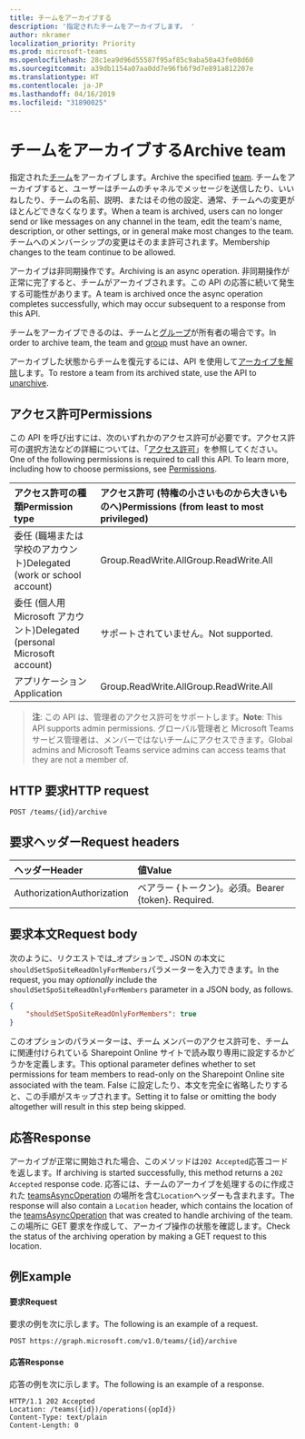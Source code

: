 ```yaml
---
title: チームをアーカイブする
description: '指定されたチームをアーカイブします。 '
author: nkramer
localization_priority: Priority
ms.prod: microsoft-teams
ms.openlocfilehash: 28c1ea9d96d55587f95af85c9aba50a43fe08d60
ms.sourcegitcommit: a39db1154a07aa0dd7e96fb6f9d7e891a812207e
ms.translationtype: HT
ms.contentlocale: ja-JP
ms.lasthandoff: 04/16/2019
ms.locfileid: "31890025"
---
```

# <a name="archive-team"></a><span data-ttu-id="bc17e-103">チームをアーカイブする</span><span class="sxs-lookup"><span data-stu-id="bc17e-103">Archive team</span></span>



<span data-ttu-id="bc17e-104">指定された[チーム](../resources/team.md)をアーカイブします。</span><span class="sxs-lookup"><span data-stu-id="bc17e-104">Archive the specified [team](../resources/team.md).</span></span> <span data-ttu-id="bc17e-105">チームをアーカイブすると、ユーザーはチームのチャネルでメッセージを送信したり、いいねしたり、チームの名前、説明、またはその他の設定、通常、チームへの変更がほとんどできなくなります。</span><span class="sxs-lookup"><span data-stu-id="bc17e-105">When a team is archived, users can no longer send or like messages on any channel in the team, edit the team's name, description, or other settings, or in general make most changes to the team.</span></span>
<span data-ttu-id="bc17e-106">チームへのメンバーシップの変更はそのまま許可されます。</span><span class="sxs-lookup"><span data-stu-id="bc17e-106">Membership changes to the team continue to be allowed.</span></span>

<span data-ttu-id="bc17e-107">アーカイブは非同期操作です。</span><span class="sxs-lookup"><span data-stu-id="bc17e-107">Archiving is an async operation.</span></span> <span data-ttu-id="bc17e-108">非同期操作が正常に完了すると、チームがアーカイブされます。この API の応答に続いて発生する可能性があります。</span><span class="sxs-lookup"><span data-stu-id="bc17e-108">A team is archived once the async operation completes successfully, which may occur subsequent to a response from this API.</span></span>

<span data-ttu-id="bc17e-109">チームをアーカイブできるのは、チームと[グループ](../resources/group.md)が所有者の場合です。</span><span class="sxs-lookup"><span data-stu-id="bc17e-109">In order to archive team, the team and [group](../resources/group.md) must have an owner.</span></span>

<span data-ttu-id="bc17e-110">アーカイブした状態からチームを復元するには、API を使用して[アーカイブを解除](team-unarchive.md)します。</span><span class="sxs-lookup"><span data-stu-id="bc17e-110">To restore a team from its archived state, use the API to [unarchive](team-unarchive.md).</span></span>

## <a name="permissions"></a><span data-ttu-id="bc17e-111">アクセス許可</span><span class="sxs-lookup"><span data-stu-id="bc17e-111">Permissions</span></span>
<span data-ttu-id="bc17e-p103">この API を呼び出すには、次のいずれかのアクセス許可が必要です。アクセス許可の選択方法などの詳細については、「[アクセス許可](/graph/permissions-reference)」を参照してください。</span><span class="sxs-lookup"><span data-stu-id="bc17e-p103">One of the following permissions is required to call this API. To learn more, including how to choose permissions, see [Permissions](/graph/permissions-reference).</span></span>

|<span data-ttu-id="bc17e-114">アクセス許可の種類</span><span class="sxs-lookup"><span data-stu-id="bc17e-114">Permission type</span></span>      | <span data-ttu-id="bc17e-115">アクセス許可 (特権の小さいものから大きいものへ)</span><span class="sxs-lookup"><span data-stu-id="bc17e-115">Permissions (from least to most privileged)</span></span>              |
|:--------------------|:---------------------------------------------------------|
|<span data-ttu-id="bc17e-116">委任 (職場または学校のアカウント)</span><span class="sxs-lookup"><span data-stu-id="bc17e-116">Delegated (work or school account)</span></span> | <span data-ttu-id="bc17e-117">Group.ReadWrite.All</span><span class="sxs-lookup"><span data-stu-id="bc17e-117">Group.ReadWrite.All</span></span>    |
|<span data-ttu-id="bc17e-118">委任 (個人用 Microsoft アカウント)</span><span class="sxs-lookup"><span data-stu-id="bc17e-118">Delegated (personal Microsoft account)</span></span> | <span data-ttu-id="bc17e-119">サポートされていません。</span><span class="sxs-lookup"><span data-stu-id="bc17e-119">Not supported.</span></span>    |
|<span data-ttu-id="bc17e-120">アプリケーション</span><span class="sxs-lookup"><span data-stu-id="bc17e-120">Application</span></span> | <span data-ttu-id="bc17e-121">Group.ReadWrite.All</span><span class="sxs-lookup"><span data-stu-id="bc17e-121">Group.ReadWrite.All</span></span>    |

> <span data-ttu-id="bc17e-122">**注**: この API は、管理者のアクセス許可をサポートします。</span><span class="sxs-lookup"><span data-stu-id="bc17e-122">**Note**: This API supports admin permissions.</span></span> <span data-ttu-id="bc17e-123">グローバル管理者と Microsoft Teams サービス管理者は、メンバーではないチームにアクセスできます。</span><span class="sxs-lookup"><span data-stu-id="bc17e-123">Global admins and Microsoft Teams service admins can access teams that they are not a member of.</span></span>

## <a name="http-request"></a><span data-ttu-id="bc17e-124">HTTP 要求</span><span class="sxs-lookup"><span data-stu-id="bc17e-124">HTTP request</span></span>
<!-- { "blockType": "ignored" } -->
```http
POST /teams/{id}/archive
```
## <a name="request-headers"></a><span data-ttu-id="bc17e-125">要求ヘッダー</span><span class="sxs-lookup"><span data-stu-id="bc17e-125">Request headers</span></span>
| <span data-ttu-id="bc17e-126">ヘッダー</span><span class="sxs-lookup"><span data-stu-id="bc17e-126">Header</span></span>       | <span data-ttu-id="bc17e-127">値</span><span class="sxs-lookup"><span data-stu-id="bc17e-127">Value</span></span> |
|:---------------|:--------|
| <span data-ttu-id="bc17e-128">Authorization</span><span class="sxs-lookup"><span data-stu-id="bc17e-128">Authorization</span></span>  | <span data-ttu-id="bc17e-p105">ベアラー {トークン}。必須。</span><span class="sxs-lookup"><span data-stu-id="bc17e-p105">Bearer {token}. Required.</span></span>  |

## <a name="request-body"></a><span data-ttu-id="bc17e-131">要求本文</span><span class="sxs-lookup"><span data-stu-id="bc17e-131">Request body</span></span>
<span data-ttu-id="bc17e-132">次のように、リクエストでは_オプションで_ JSON の本文に`shouldSetSpoSiteReadOnlyForMembers`パラメーターを入力できます。</span><span class="sxs-lookup"><span data-stu-id="bc17e-132">In the request, you may _optionally_ include the `shouldSetSpoSiteReadOnlyForMembers` parameter in a JSON body, as follows.</span></span>
```JSON
{
    "shouldSetSpoSiteReadOnlyForMembers": true
}
```
<span data-ttu-id="bc17e-133">このオプションのパラメーターは、チーム メンバーのアクセス許可を、チームに関連付けられている Sharepoint Online サイトで読み取り専用に設定するかどうかを定義します。</span><span class="sxs-lookup"><span data-stu-id="bc17e-133">This optional parameter defines whether to set permissions for team members to read-only on the Sharepoint Online site associated with the team.</span></span> <span data-ttu-id="bc17e-134">False に設定したり、本文を完全に省略したりすると、この手順がスキップされます。</span><span class="sxs-lookup"><span data-stu-id="bc17e-134">Setting it to false or omitting the body altogether will result in this step being skipped.</span></span>

## <a name="response"></a><span data-ttu-id="bc17e-135">応答</span><span class="sxs-lookup"><span data-stu-id="bc17e-135">Response</span></span>

<span data-ttu-id="bc17e-136">アーカイブが正常に開始された場合、このメソッドは`202 Accepted`応答コードを返します。</span><span class="sxs-lookup"><span data-stu-id="bc17e-136">If archiving is started successfully, this method returns a `202 Accepted` response code.</span></span> <span data-ttu-id="bc17e-137">応答には、チームのアーカイブを処理するのに作成された [teamsAsyncOperation](../resources/teamsasyncoperation.md) の場所を含む`Location`ヘッダーも含まれます。</span><span class="sxs-lookup"><span data-stu-id="bc17e-137">The response will also contain a `Location` header, which contains the location of the [teamsAsyncOperation](../resources/teamsasyncoperation.md) that was created to handle archiving of the team.</span></span> <span data-ttu-id="bc17e-138">この場所に GET 要求を作成して、アーカイブ操作の状態を確認します。</span><span class="sxs-lookup"><span data-stu-id="bc17e-138">Check the status of the archiving operation by making a GET request to this location.</span></span>

## <a name="example"></a><span data-ttu-id="bc17e-139">例</span><span class="sxs-lookup"><span data-stu-id="bc17e-139">Example</span></span>
#### <a name="request"></a><span data-ttu-id="bc17e-140">要求</span><span class="sxs-lookup"><span data-stu-id="bc17e-140">Request</span></span>
<span data-ttu-id="bc17e-141">要求の例を次に示します。</span><span class="sxs-lookup"><span data-stu-id="bc17e-141">The following is an example of a request.</span></span>
<!-- {
  "blockType": "ignored",
  "name": "archive_team"
}-->
```http
POST https://graph.microsoft.com/v1.0/teams/{id}/archive
```
#### <a name="response"></a><span data-ttu-id="bc17e-142">応答</span><span class="sxs-lookup"><span data-stu-id="bc17e-142">Response</span></span>
<span data-ttu-id="bc17e-143">応答の例を次に示します。</span><span class="sxs-lookup"><span data-stu-id="bc17e-143">The following is an example of a response.</span></span>
```http
HTTP/1.1 202 Accepted
Location: /teams({id})/operations({opId})
Content-Type: text/plain
Content-Length: 0
```
<!-- uuid: e848414b-4669-4484-ac36-1504c58a3fb8
2015-10-25 14:57:30 UTC -->
<!-- {
  "type": "#page.annotation",
  "description": "Archive team",
  "keywords": "",
  "section": "documentation",
  "tocPath": ""
}-->
